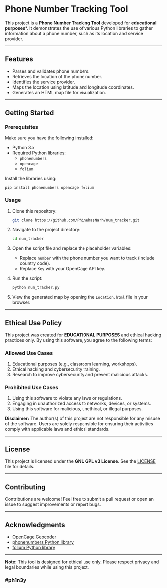 # Phone Number Tracking Tool

This project is a **Phone Number Tracking Tool** developed for **educational purposes***. It demonstrates the use of various Python libraries to gather information about a phone number, such as its location and service provider.

---

## Features

- Parses and validates phone numbers.
- Retrieves the location of the phone number.
- Identifies the service provider.
- Maps the location using latitude and longitude coordinates.
- Generates an HTML map file for visualization.

---

## Getting Started

### Prerequisites

Make sure you have the following installed:

- Python 3.x
- Required Python libraries:
  - `phonenumbers`
  - `opencage`
  - `folium`

Install the libraries using:
```bash
pip install phonenumbers opencage folium
```

### Usage

1. Clone this repository:
   ```bash
   git clone https://github.com/PhinehasNarh/num_tracker.git
   ```

2. Navigate to the project directory:
   ```bash
   cd num_tracker
   ```

3. Open the script file and replace the placeholder variables:
   - Replace `number` with the phone number you want to track (include country code).
   - Replace `Key` with your OpenCage API key.

4. Run the script:
   ```bash
   python num_tracker.py
   ```

5. View the generated map by opening the `Location.html` file in your browser.

---

## Ethical Use Policy

This project was created for **EDUCATIONAL PURPOSES** and ethical hacking practices only. By using this software, you agree to the following terms:

### Allowed Use Cases

1. Educational purposes (e.g., classroom learning, workshops).
2. Ethical hacking and cybersecurity training.
3. Research to improve cybersecurity and prevent malicious attacks.

### Prohibited Use Cases

1. Using this software to violate any laws or regulations.
2. Engaging in unauthorized access to networks, devices, or systems.
3. Using this software for malicious, unethical, or illegal purposes.

**Disclaimer:** The author(s) of this project are not responsible for any misuse of the software. Users are solely responsible for ensuring their activities comply with applicable laws and ethical standards.

---

## License

This project is licensed under the **GNU GPL v3 License**. See the [LICENSE](./LICENSE) file for details.

---

## Contributing

Contributions are welcome! Feel free to submit a pull request or open an issue to suggest improvements or report bugs.

---

## Acknowledgments

- [OpenCage Geocoder](https://opencagedata.com/)
- [phonenumbers Python library](https://pypi.org/project/phonenumbers/)
- [folium Python library](https://python-visualization.github.io/folium/)

---

**Note:** This tool is designed for ethical use only. Please respect privacy and legal boundaries while using this project.

### #ph1n3y

